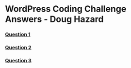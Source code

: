 # WordPress Coding Challenge Answers - Doug Hazard

### [Question 1](/wordpress-coding-challenge/question1.html)

### [Question 2](/wordpress-coding-challenge/question2.html)

### [Question 3](/wordpress-coding-challenge/question3.html)